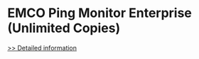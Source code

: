 # EMCO Ping Monitor Enterprise (Unlimited Copies)
[>> Detailed information](https://secure.shareit.com/shareit/product.html?productid=300773059&affiliateid=200057808)